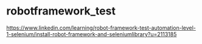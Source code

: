 # robotframework_test
https://www.linkedin.com/learning/robot-framework-test-automation-level-1-selenium/install-robot-framework-and-seleniumlibrary?u=2113185

